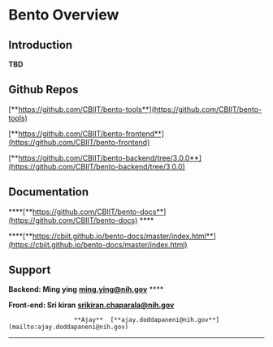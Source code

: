 # Bento Overview

## **Introduction**

 **TBD**

## **Github Repos**

[**https://github.com/CBIIT/bento-tools**](https://github.com/CBIIT/bento-tools)

[**https://github.com/CBIIT/bento-frontend**](https://github.com/CBIIT/bento-frontend)

[**https://github.com/CBIIT/bento-backend/tree/3.0.0**](https://github.com/CBIIT/bento-backend/tree/3.0.0)

## **Documentation** 

 ****[**https://github.com/CBIIT/bento-docs**](https://github.com/CBIIT/bento-docs) ****

 ****[**https://cbiit.github.io/bento-docs/master/index.html**](https://cbiit.github.io/bento-docs/master/index.html)

## **Support**

**Backend:  Ming ying**   [**ming.ying@nih.gov**](mailto:ming.ying@nih.gov) ****

**Front-end:  Sri kiran**   [**srikiran.chaparala@nih.gov**](mailto:srikiran.chaparala@nih.gov)

                      **Ajay**  [**ajay.doddapaneni@nih.gov**](mailto:ajay.doddapaneni@nih.gov)   
****

